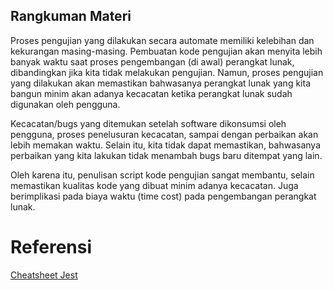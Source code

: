 ## Rangkuman Materi
Proses pengujian yang dilakukan secara automate memiliki kelebihan dan kekurangan masing-masing. Pembuatan kode pengujian akan menyita lebih banyak waktu saat proses pengembangan (di awal) perangkat lunak, dibandingkan jika kita tidak melakukan pengujian. Namun, proses pengujian yang dilakukan akan memastikan bahwasanya perangkat lunak yang kita bangun minim akan adanya kecacatan ketika perangkat lunak sudah digunakan oleh pengguna.

Kecacatan/bugs yang ditemukan setelah software dikonsumsi oleh pengguna, proses penelusuran kecacatan, sampai dengan perbaikan akan lebih memakan waktu. Selain itu, kita tidak dapat memastikan, bahwasanya perbaikan yang kita lakukan tidak menambah bugs baru ditempat yang lain.

Oleh karena itu, penulisan script kode pengujian sangat membantu, selain memastikan kualitas kode yang dibuat minim adanya kecacatan. Juga berimplikasi pada biaya waktu (time cost) pada pengembangan perangkat lunak.



# Referensi
<a href="https://devhints.io/jest">Cheatsheet Jest</a>